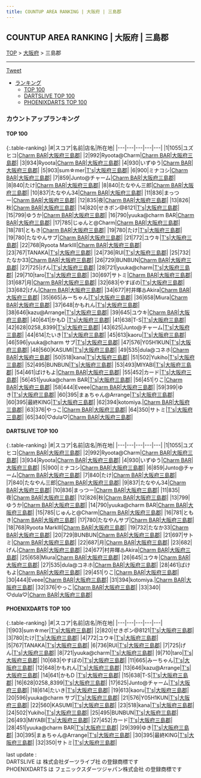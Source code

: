 ```yaml
---
title: COUNTUP AREA RANKING | 大阪府 | 三島郡
---
```

## COUNTUP AREA RANKING | 大阪府 | 三島郡

[TOP](/darts/rank/) > [大阪府](/darts/rank/大阪府/) > 三島郡

___

<a href="https://twitter.com/share?ref_src=twsrc%5Etfw" data-text="COUNTUP AREA RANKING | 大阪府三島郡" class="twitter-share-button" data-hashtags="DARTSLIVE,PHOENIXDARTS,darts,ダーツ" data-show-count="false">Tweet</a>

* [ランキング](#カウントアップランキング)
    * [TOP 100](#top-100)
    * [DARTSLIVE TOP 100](#dartslive-top-100)
    * [PHOENIXDARTS TOP 100](#phoenixdarts-top-100)

### カウントアップランキング

#### TOP 100



{:.table-ranking}
|#|スコア|名前|店名|所在地|
|---|---|---|---|---|
|1|1055|<span class="rank-name-dl">ユズヒコ</span>|<a href="https://search.dartslive.com/jp/shop/d562d39067e94db1a3f63593b5358cc4">Charm BAR</a>|<a href="/darts/rank/大阪府/三島郡">大阪府三島郡</a>|
|2|992|<span class="rank-name-dl">Ryoota@Charm</span>|<a href="https://search.dartslive.com/jp/shop/d562d39067e94db1a3f63593b5358cc4">Charm BAR</a>|<a href="/darts/rank/大阪府/三島郡">大阪府三島郡</a>|
|3|934|<span class="rank-name-dl">Ryoota</span>|<a href="https://search.dartslive.com/jp/shop/d562d39067e94db1a3f63593b5358cc4">Charm BAR</a>|<a href="/darts/rank/大阪府/三島郡">大阪府三島郡</a>|
|4|930|<span class="rank-name-dl">いずゆう</span>|<a href="https://search.dartslive.com/jp/shop/d562d39067e94db1a3f63593b5358cc4">Charm BAR</a>|<a href="/darts/rank/大阪府/三島郡">大阪府三島郡</a>|
|5|903|<span class="rank-name-pd">sum☆mer</span>|<a href="https://vs.phoenixdarts.com/jp/shop/shopDetailInfo/s_69661?s_seq=69661">T's</a>|<a href="/darts/rank/大阪府/三島郡">大阪府三島郡</a>|
|6|900|<span class="rank-name-dl">ミナコシ</span>|<a href="https://search.dartslive.com/jp/shop/d562d39067e94db1a3f63593b5358cc4">Charm BAR</a>|<a href="/darts/rank/大阪府/三島郡">大阪府三島郡</a>|
|7|859|<span class="rank-name-dl">Junto@チャーム</span>|<a href="https://search.dartslive.com/jp/shop/d562d39067e94db1a3f63593b5358cc4">Charm BAR</a>|<a href="/darts/rank/大阪府/三島郡">大阪府三島郡</a>|
|8|840|<span class="rank-name-dl">たけ</span>|<a href="https://search.dartslive.com/jp/shop/d562d39067e94db1a3f63593b5358cc4">Charm BAR</a>|<a href="/darts/rank/大阪府/三島郡">大阪府三島郡</a>|
|8|840|<span class="rank-name-dl">たなやん三郎</span>|<a href="https://search.dartslive.com/jp/shop/d562d39067e94db1a3f63593b5358cc4">Charm BAR</a>|<a href="/darts/rank/大阪府/三島郡">大阪府三島郡</a>|
|10|837|<span class="rank-name-dl">たなやん34</span>|<a href="https://search.dartslive.com/jp/shop/d562d39067e94db1a3f63593b5358cc4">Charm BAR</a>|<a href="/darts/rank/大阪府/三島郡">大阪府三島郡</a>|
|11|836|<span class="rank-name-dl">まっつー</span>|<a href="https://search.dartslive.com/jp/shop/d562d39067e94db1a3f63593b5358cc4">Charm BAR</a>|<a href="/darts/rank/大阪府/三島郡">大阪府三島郡</a>|
|12|835|<span class="rank-name-dl">夜</span>|<a href="https://search.dartslive.com/jp/shop/d562d39067e94db1a3f63593b5358cc4">Charm BAR</a>|<a href="/darts/rank/大阪府/三島郡">大阪府三島郡</a>|
|13|826|<span class="rank-name-dl">秋</span>|<a href="https://search.dartslive.com/jp/shop/d562d39067e94db1a3f63593b5358cc4">Charm BAR</a>|<a href="/darts/rank/大阪府/三島郡">大阪府三島郡</a>|
|14|820|<span class="rank-name-pd">せきポン@8121</span>|<a href="https://vs.phoenixdarts.com/jp/shop/shopDetailInfo/s_69661?s_seq=69661">T's</a>|<a href="/darts/rank/大阪府/三島郡">大阪府三島郡</a>|
|15|799|<span class="rank-name-dl">ゆうか</span>|<a href="https://search.dartslive.com/jp/shop/d562d39067e94db1a3f63593b5358cc4">Charm BAR</a>|<a href="/darts/rank/大阪府/三島郡">大阪府三島郡</a>|
|16|790|<span class="rank-name-dl">yuuka@charm BAR</span>|<a href="https://search.dartslive.com/jp/shop/d562d39067e94db1a3f63593b5358cc4">Charm BAR</a>|<a href="/darts/rank/大阪府/三島郡">大阪府三島郡</a>|
|17|785|<span class="rank-name-dl">じゅんと@Charm</span>|<a href="https://search.dartslive.com/jp/shop/d562d39067e94db1a3f63593b5358cc4">Charm BAR</a>|<a href="/darts/rank/大阪府/三島郡">大阪府三島郡</a>|
|18|781|<span class="rank-name-dl">ともき</span>|<a href="https://search.dartslive.com/jp/shop/d562d39067e94db1a3f63593b5358cc4">Charm BAR</a>|<a href="/darts/rank/大阪府/三島郡">大阪府三島郡</a>|
|19|780|<span class="rank-name-pd">たけ</span>|<a href="https://vs.phoenixdarts.com/jp/shop/shopDetailInfo/s_69661?s_seq=69661">T's</a>|<a href="/darts/rank/大阪府/三島郡">大阪府三島郡</a>|
|19|780|<span class="rank-name-dl">たなやんサブ</span>|<a href="https://search.dartslive.com/jp/shop/d562d39067e94db1a3f63593b5358cc4">Charm BAR</a>|<a href="/darts/rank/大阪府/三島郡">大阪府三島郡</a>|
|21|772|<span class="rank-name-pd">ユウキ</span>|<a href="https://vs.phoenixdarts.com/jp/shop/shopDetailInfo/s_69661?s_seq=69661">T's</a>|<a href="/darts/rank/大阪府/三島郡">大阪府三島郡</a>|
|22|768|<span class="rank-name-dl">Ryoota MarkIII</span>|<a href="https://search.dartslive.com/jp/shop/d562d39067e94db1a3f63593b5358cc4">Charm BAR</a>|<a href="/darts/rank/大阪府/三島郡">大阪府三島郡</a>|
|23|767|<span class="rank-name-pd">TANAKA</span>|<a href="https://vs.phoenixdarts.com/jp/shop/shopDetailInfo/s_69661?s_seq=69661">T's</a>|<a href="/darts/rank/大阪府/三島郡">大阪府三島郡</a>|
|24|736|<span class="rank-name-pd">RUI</span>|<a href="https://vs.phoenixdarts.com/jp/shop/shopDetailInfo/s_69661?s_seq=69661">T's</a>|<a href="/darts/rank/大阪府/三島郡">大阪府三島郡</a>|
|25|732|<span class="rank-name-dl">たなか33</span>|<a href="https://search.dartslive.com/jp/shop/d562d39067e94db1a3f63593b5358cc4">Charm BAR</a>|<a href="/darts/rank/大阪府/三島郡">大阪府三島郡</a>|
|26|729|<span class="rank-name-dl">BUNBUN</span>|<a href="https://search.dartslive.com/jp/shop/d562d39067e94db1a3f63593b5358cc4">Charm BAR</a>|<a href="/darts/rank/大阪府/三島郡">大阪府三島郡</a>|
|27|725|<span class="rank-name-pd">げん</span>|<a href="https://vs.phoenixdarts.com/jp/shop/shopDetailInfo/s_69661?s_seq=69661">T's</a>|<a href="/darts/rank/大阪府/三島郡">大阪府三島郡</a>|
|28|721|<span class="rank-name-pd">yuuka@charm</span>|<a href="https://vs.phoenixdarts.com/jp/shop/shopDetailInfo/s_69661?s_seq=69661">T's</a>|<a href="/darts/rank/大阪府/三島郡">大阪府三島郡</a>|
|29|710|<span class="rank-name-pd">taro</span>|<a href="https://vs.phoenixdarts.com/jp/shop/shopDetailInfo/s_69661?s_seq=69661">T's</a>|<a href="/darts/rank/大阪府/三島郡">大阪府三島郡</a>|
|30|697|<span class="rank-name-dl">サトミ</span>|<a href="https://search.dartslive.com/jp/shop/d562d39067e94db1a3f63593b5358cc4">Charm BAR</a>|<a href="/darts/rank/大阪府/三島郡">大阪府三島郡</a>|
|31|687|<span class="rank-name-dl">月</span>|<a href="https://search.dartslive.com/jp/shop/d562d39067e94db1a3f63593b5358cc4">Charm BAR</a>|<a href="/darts/rank/大阪府/三島郡">大阪府三島郡</a>|
|32|683|<span class="rank-name-pd">やすぼの</span>|<a href="https://vs.phoenixdarts.com/jp/shop/shopDetailInfo/s_69661?s_seq=69661">T's</a>|<a href="/darts/rank/大阪府/三島郡">大阪府三島郡</a>|
|33|682|<span class="rank-name-dl">げん</span>|<a href="https://search.dartslive.com/jp/shop/d562d39067e94db1a3f63593b5358cc4">Charm BAR</a>|<a href="/darts/rank/大阪府/三島郡">大阪府三島郡</a>|
|34|677|<span class="rank-name-dl">村井暉♨Akira</span>|<a href="https://search.dartslive.com/jp/shop/d562d39067e94db1a3f63593b5358cc4">Charm BAR</a>|<a href="/darts/rank/大阪府/三島郡">大阪府三島郡</a>|
|35|665|<span class="rank-name-pd">みーちゃん</span>|<a href="https://vs.phoenixdarts.com/jp/shop/shopDetailInfo/s_69661?s_seq=69661">T's</a>|<a href="/darts/rank/大阪府/三島郡">大阪府三島郡</a>|
|36|658|<span class="rank-name-dl">Miura</span>|<a href="https://search.dartslive.com/jp/shop/d562d39067e94db1a3f63593b5358cc4">Charm BAR</a>|<a href="/darts/rank/大阪府/三島郡">大阪府三島郡</a>|
|37|648|<span class="rank-name-pd">かもれん</span>|<a href="https://vs.phoenixdarts.com/jp/shop/shopDetailInfo/s_69661?s_seq=69661">T's</a>|<a href="/darts/rank/大阪府/三島郡">大阪府三島郡</a>|
|38|646|<span class="rank-name-pd">kazu@Arrange</span>|<a href="https://vs.phoenixdarts.com/jp/shop/shopDetailInfo/s_69661?s_seq=69661">T's</a>|<a href="/darts/rank/大阪府/三島郡">大阪府三島郡</a>|
|39|645|<span class="rank-name-dl">ユウキ</span>|<a href="https://search.dartslive.com/jp/shop/d562d39067e94db1a3f63593b5358cc4">Charm BAR</a>|<a href="/darts/rank/大阪府/三島郡">大阪府三島郡</a>|
|40|641|<span class="rank-name-pd">かもD  </span>|<a href="https://vs.phoenixdarts.com/jp/shop/shopDetailInfo/s_69661?s_seq=69661">T's</a>|<a href="/darts/rank/大阪府/三島郡">大阪府三島郡</a>|
|41|638|<span class="rank-name-pd">T-S</span>|<a href="https://vs.phoenixdarts.com/jp/shop/shopDetailInfo/s_69661?s_seq=69661">T's</a>|<a href="/darts/rank/大阪府/三島郡">大阪府三島郡</a>|
|42|628|<span class="rank-name-pd">0258_8399</span>|<a href="https://vs.phoenixdarts.com/jp/shop/shopDetailInfo/s_69661?s_seq=69661">T's</a>|<a href="/darts/rank/大阪府/三島郡">大阪府三島郡</a>|
|43|625|<span class="rank-name-pd">Junto@チャーム</span>|<a href="https://vs.phoenixdarts.com/jp/shop/shopDetailInfo/s_69661?s_seq=69661">T's</a>|<a href="/darts/rank/大阪府/三島郡">大阪府三島郡</a>|
|44|614|<span class="rank-name-pd">たいき</span>|<a href="https://vs.phoenixdarts.com/jp/shop/shopDetailInfo/s_69661?s_seq=69661">T's</a>|<a href="/darts/rank/大阪府/三島郡">大阪府三島郡</a>|
|45|613|<span class="rank-name-pd">kaoru</span>|<a href="https://vs.phoenixdarts.com/jp/shop/shopDetailInfo/s_69661?s_seq=69661">T's</a>|<a href="/darts/rank/大阪府/三島郡">大阪府三島郡</a>|
|46|596|<span class="rank-name-pd">yuuka@charm サブ</span>|<a href="https://vs.phoenixdarts.com/jp/shop/shopDetailInfo/s_69661?s_seq=69661">T's</a>|<a href="/darts/rank/大阪府/三島郡">大阪府三島郡</a>|
|47|576|<span class="rank-name-pd">Y05H1KUN</span>|<a href="https://vs.phoenixdarts.com/jp/shop/shopDetailInfo/s_69661?s_seq=69661">T's</a>|<a href="/darts/rank/大阪府/三島郡">大阪府三島郡</a>|
|48|560|<span class="rank-name-pd">KASUMI</span>|<a href="https://vs.phoenixdarts.com/jp/shop/shopDetailInfo/s_69661?s_seq=69661">T's</a>|<a href="/darts/rank/大阪府/三島郡">大阪府三島郡</a>|
|49|535|<span class="rank-name-dl">dula@コネホ</span>|<a href="https://search.dartslive.com/jp/shop/d562d39067e94db1a3f63593b5358cc4">Charm BAR</a>|<a href="/darts/rank/大阪府/三島郡">大阪府三島郡</a>|
|50|518|<span class="rank-name-pd">kana</span>|<a href="https://vs.phoenixdarts.com/jp/shop/shopDetailInfo/s_69661?s_seq=69661">T's</a>|<a href="/darts/rank/大阪府/三島郡">大阪府三島郡</a>|
|51|502|<span class="rank-name-pd">Yukiho</span>|<a href="https://vs.phoenixdarts.com/jp/shop/shopDetailInfo/s_69661?s_seq=69661">T's</a>|<a href="/darts/rank/大阪府/三島郡">大阪府三島郡</a>|
|52|495|<span class="rank-name-pd">BUNBUN</span>|<a href="https://vs.phoenixdarts.com/jp/shop/shopDetailInfo/s_69661?s_seq=69661">T's</a>|<a href="/darts/rank/大阪府/三島郡">大阪府三島郡</a>|
|53|493|<span class="rank-name-pd">MIYABI</span>|<a href="https://vs.phoenixdarts.com/jp/shop/shopDetailInfo/s_69661?s_seq=69661">T's</a>|<a href="/darts/rank/大阪府/三島郡">大阪府三島郡</a>|
|54|461|<span class="rank-name-dl">ばけもよ</span>|<a href="https://search.dartslive.com/jp/shop/d562d39067e94db1a3f63593b5358cc4">Charm BAR</a>|<a href="/darts/rank/大阪府/三島郡">大阪府三島郡</a>|
|55|452|<span class="rank-name-pd">カード</span>|<a href="https://vs.phoenixdarts.com/jp/shop/shopDetailInfo/s_69661?s_seq=69661">T's</a>|<a href="/darts/rank/大阪府/三島郡">大阪府三島郡</a>|
|56|451|<span class="rank-name-pd">yuuka@charm BAR</span>|<a href="https://vs.phoenixdarts.com/jp/shop/shopDetailInfo/s_69661?s_seq=69661">T's</a>|<a href="/darts/rank/大阪府/三島郡">大阪府三島郡</a>|
|56|451|<span class="rank-name-dl">りこ</span>|<a href="https://search.dartslive.com/jp/shop/d562d39067e94db1a3f63593b5358cc4">Charm BAR</a>|<a href="/darts/rank/大阪府/三島郡">大阪府三島郡</a>|
|58|444|<span class="rank-name-dl">Eveee</span>|<a href="https://search.dartslive.com/jp/shop/d562d39067e94db1a3f63593b5358cc4">Charm BAR</a>|<a href="/darts/rank/大阪府/三島郡">大阪府三島郡</a>|
|59|399|<span class="rank-name-pd">ゆき</span>|<a href="https://vs.phoenixdarts.com/jp/shop/shopDetailInfo/s_69661?s_seq=69661">T's</a>|<a href="/darts/rank/大阪府/三島郡">大阪府三島郡</a>|
|60|395|<span class="rank-name-pd">まぁちゃん@Arrange</span>|<a href="https://vs.phoenixdarts.com/jp/shop/shopDetailInfo/s_69661?s_seq=69661">T's</a>|<a href="/darts/rank/大阪府/三島郡">大阪府三島郡</a>|
|60|395|<span class="rank-name-pd">最終KING</span>|<a href="https://vs.phoenixdarts.com/jp/shop/shopDetailInfo/s_69661?s_seq=69661">T's</a>|<a href="/darts/rank/大阪府/三島郡">大阪府三島郡</a>|
|62|394|<span class="rank-name-dl">kotomiya.</span>|<a href="https://search.dartslive.com/jp/shop/d562d39067e94db1a3f63593b5358cc4">Charm BAR</a>|<a href="/darts/rank/大阪府/三島郡">大阪府三島郡</a>|
|63|376|<span class="rank-name-dl">やっこ</span>|<a href="https://search.dartslive.com/jp/shop/d562d39067e94db1a3f63593b5358cc4">Charm BAR</a>|<a href="/darts/rank/大阪府/三島郡">大阪府三島郡</a>|
|64|350|<span class="rank-name-pd">サトミ</span>|<a href="https://vs.phoenixdarts.com/jp/shop/shopDetailInfo/s_69661?s_seq=69661">T's</a>|<a href="/darts/rank/大阪府/三島郡">大阪府三島郡</a>|
|65|340|<span class="rank-name-dl">♡dula♡</span>|<a href="https://search.dartslive.com/jp/shop/d562d39067e94db1a3f63593b5358cc4">Charm BAR</a>|<a href="/darts/rank/大阪府/三島郡">大阪府三島郡</a>|


#### DARTSLIVE TOP 100



{:.table-ranking}
|#|スコア|名前|店名|所在地|
|---|---|---|---|---|
|1|1055|<span class="rank-name-dl">ユズヒコ</span>|<a href="https://search.dartslive.com/jp/shop/d562d39067e94db1a3f63593b5358cc4">Charm BAR</a>|<a href="/darts/rank/大阪府/三島郡">大阪府三島郡</a>|
|2|992|<span class="rank-name-dl">Ryoota@Charm</span>|<a href="https://search.dartslive.com/jp/shop/d562d39067e94db1a3f63593b5358cc4">Charm BAR</a>|<a href="/darts/rank/大阪府/三島郡">大阪府三島郡</a>|
|3|934|<span class="rank-name-dl">Ryoota</span>|<a href="https://search.dartslive.com/jp/shop/d562d39067e94db1a3f63593b5358cc4">Charm BAR</a>|<a href="/darts/rank/大阪府/三島郡">大阪府三島郡</a>|
|4|930|<span class="rank-name-dl">いずゆう</span>|<a href="https://search.dartslive.com/jp/shop/d562d39067e94db1a3f63593b5358cc4">Charm BAR</a>|<a href="/darts/rank/大阪府/三島郡">大阪府三島郡</a>|
|5|900|<span class="rank-name-dl">ミナコシ</span>|<a href="https://search.dartslive.com/jp/shop/d562d39067e94db1a3f63593b5358cc4">Charm BAR</a>|<a href="/darts/rank/大阪府/三島郡">大阪府三島郡</a>|
|6|859|<span class="rank-name-dl">Junto@チャーム</span>|<a href="https://search.dartslive.com/jp/shop/d562d39067e94db1a3f63593b5358cc4">Charm BAR</a>|<a href="/darts/rank/大阪府/三島郡">大阪府三島郡</a>|
|7|840|<span class="rank-name-dl">たけ</span>|<a href="https://search.dartslive.com/jp/shop/d562d39067e94db1a3f63593b5358cc4">Charm BAR</a>|<a href="/darts/rank/大阪府/三島郡">大阪府三島郡</a>|
|7|840|<span class="rank-name-dl">たなやん三郎</span>|<a href="https://search.dartslive.com/jp/shop/d562d39067e94db1a3f63593b5358cc4">Charm BAR</a>|<a href="/darts/rank/大阪府/三島郡">大阪府三島郡</a>|
|9|837|<span class="rank-name-dl">たなやん34</span>|<a href="https://search.dartslive.com/jp/shop/d562d39067e94db1a3f63593b5358cc4">Charm BAR</a>|<a href="/darts/rank/大阪府/三島郡">大阪府三島郡</a>|
|10|836|<span class="rank-name-dl">まっつー</span>|<a href="https://search.dartslive.com/jp/shop/d562d39067e94db1a3f63593b5358cc4">Charm BAR</a>|<a href="/darts/rank/大阪府/三島郡">大阪府三島郡</a>|
|11|835|<span class="rank-name-dl">夜</span>|<a href="https://search.dartslive.com/jp/shop/d562d39067e94db1a3f63593b5358cc4">Charm BAR</a>|<a href="/darts/rank/大阪府/三島郡">大阪府三島郡</a>|
|12|826|<span class="rank-name-dl">秋</span>|<a href="https://search.dartslive.com/jp/shop/d562d39067e94db1a3f63593b5358cc4">Charm BAR</a>|<a href="/darts/rank/大阪府/三島郡">大阪府三島郡</a>|
|13|799|<span class="rank-name-dl">ゆうか</span>|<a href="https://search.dartslive.com/jp/shop/d562d39067e94db1a3f63593b5358cc4">Charm BAR</a>|<a href="/darts/rank/大阪府/三島郡">大阪府三島郡</a>|
|14|790|<span class="rank-name-dl">yuuka@charm BAR</span>|<a href="https://search.dartslive.com/jp/shop/d562d39067e94db1a3f63593b5358cc4">Charm BAR</a>|<a href="/darts/rank/大阪府/三島郡">大阪府三島郡</a>|
|15|785|<span class="rank-name-dl">じゅんと@Charm</span>|<a href="https://search.dartslive.com/jp/shop/d562d39067e94db1a3f63593b5358cc4">Charm BAR</a>|<a href="/darts/rank/大阪府/三島郡">大阪府三島郡</a>|
|16|781|<span class="rank-name-dl">ともき</span>|<a href="https://search.dartslive.com/jp/shop/d562d39067e94db1a3f63593b5358cc4">Charm BAR</a>|<a href="/darts/rank/大阪府/三島郡">大阪府三島郡</a>|
|17|780|<span class="rank-name-dl">たなやんサブ</span>|<a href="https://search.dartslive.com/jp/shop/d562d39067e94db1a3f63593b5358cc4">Charm BAR</a>|<a href="/darts/rank/大阪府/三島郡">大阪府三島郡</a>|
|18|768|<span class="rank-name-dl">Ryoota MarkIII</span>|<a href="https://search.dartslive.com/jp/shop/d562d39067e94db1a3f63593b5358cc4">Charm BAR</a>|<a href="/darts/rank/大阪府/三島郡">大阪府三島郡</a>|
|19|732|<span class="rank-name-dl">たなか33</span>|<a href="https://search.dartslive.com/jp/shop/d562d39067e94db1a3f63593b5358cc4">Charm BAR</a>|<a href="/darts/rank/大阪府/三島郡">大阪府三島郡</a>|
|20|729|<span class="rank-name-dl">BUNBUN</span>|<a href="https://search.dartslive.com/jp/shop/d562d39067e94db1a3f63593b5358cc4">Charm BAR</a>|<a href="/darts/rank/大阪府/三島郡">大阪府三島郡</a>|
|21|697|<span class="rank-name-dl">サトミ</span>|<a href="https://search.dartslive.com/jp/shop/d562d39067e94db1a3f63593b5358cc4">Charm BAR</a>|<a href="/darts/rank/大阪府/三島郡">大阪府三島郡</a>|
|22|687|<span class="rank-name-dl">月</span>|<a href="https://search.dartslive.com/jp/shop/d562d39067e94db1a3f63593b5358cc4">Charm BAR</a>|<a href="/darts/rank/大阪府/三島郡">大阪府三島郡</a>|
|23|682|<span class="rank-name-dl">げん</span>|<a href="https://search.dartslive.com/jp/shop/d562d39067e94db1a3f63593b5358cc4">Charm BAR</a>|<a href="/darts/rank/大阪府/三島郡">大阪府三島郡</a>|
|24|677|<span class="rank-name-dl">村井暉♨Akira</span>|<a href="https://search.dartslive.com/jp/shop/d562d39067e94db1a3f63593b5358cc4">Charm BAR</a>|<a href="/darts/rank/大阪府/三島郡">大阪府三島郡</a>|
|25|658|<span class="rank-name-dl">Miura</span>|<a href="https://search.dartslive.com/jp/shop/d562d39067e94db1a3f63593b5358cc4">Charm BAR</a>|<a href="/darts/rank/大阪府/三島郡">大阪府三島郡</a>|
|26|645|<span class="rank-name-dl">ユウキ</span>|<a href="https://search.dartslive.com/jp/shop/d562d39067e94db1a3f63593b5358cc4">Charm BAR</a>|<a href="/darts/rank/大阪府/三島郡">大阪府三島郡</a>|
|27|535|<span class="rank-name-dl">dula@コネホ</span>|<a href="https://search.dartslive.com/jp/shop/d562d39067e94db1a3f63593b5358cc4">Charm BAR</a>|<a href="/darts/rank/大阪府/三島郡">大阪府三島郡</a>|
|28|461|<span class="rank-name-dl">ばけもよ</span>|<a href="https://search.dartslive.com/jp/shop/d562d39067e94db1a3f63593b5358cc4">Charm BAR</a>|<a href="/darts/rank/大阪府/三島郡">大阪府三島郡</a>|
|29|451|<span class="rank-name-dl">りこ</span>|<a href="https://search.dartslive.com/jp/shop/d562d39067e94db1a3f63593b5358cc4">Charm BAR</a>|<a href="/darts/rank/大阪府/三島郡">大阪府三島郡</a>|
|30|444|<span class="rank-name-dl">Eveee</span>|<a href="https://search.dartslive.com/jp/shop/d562d39067e94db1a3f63593b5358cc4">Charm BAR</a>|<a href="/darts/rank/大阪府/三島郡">大阪府三島郡</a>|
|31|394|<span class="rank-name-dl">kotomiya.</span>|<a href="https://search.dartslive.com/jp/shop/d562d39067e94db1a3f63593b5358cc4">Charm BAR</a>|<a href="/darts/rank/大阪府/三島郡">大阪府三島郡</a>|
|32|376|<span class="rank-name-dl">やっこ</span>|<a href="https://search.dartslive.com/jp/shop/d562d39067e94db1a3f63593b5358cc4">Charm BAR</a>|<a href="/darts/rank/大阪府/三島郡">大阪府三島郡</a>|
|33|340|<span class="rank-name-dl">♡dula♡</span>|<a href="https://search.dartslive.com/jp/shop/d562d39067e94db1a3f63593b5358cc4">Charm BAR</a>|<a href="/darts/rank/大阪府/三島郡">大阪府三島郡</a>|


#### PHOENIXDARTS TOP 100



{:.table-ranking}
|#|スコア|名前|店名|所在地|
|---|---|---|---|---|
|1|903|<span class="rank-name-pd">sum☆mer</span>|<a href="https://vs.phoenixdarts.com/jp/shop/shopDetailInfo/s_69661?s_seq=69661">T's</a>|<a href="/darts/rank/大阪府/三島郡">大阪府三島郡</a>|
|2|820|<span class="rank-name-pd">せきポン@8121</span>|<a href="https://vs.phoenixdarts.com/jp/shop/shopDetailInfo/s_69661?s_seq=69661">T's</a>|<a href="/darts/rank/大阪府/三島郡">大阪府三島郡</a>|
|3|780|<span class="rank-name-pd">たけ</span>|<a href="https://vs.phoenixdarts.com/jp/shop/shopDetailInfo/s_69661?s_seq=69661">T's</a>|<a href="/darts/rank/大阪府/三島郡">大阪府三島郡</a>|
|4|772|<span class="rank-name-pd">ユウキ</span>|<a href="https://vs.phoenixdarts.com/jp/shop/shopDetailInfo/s_69661?s_seq=69661">T's</a>|<a href="/darts/rank/大阪府/三島郡">大阪府三島郡</a>|
|5|767|<span class="rank-name-pd">TANAKA</span>|<a href="https://vs.phoenixdarts.com/jp/shop/shopDetailInfo/s_69661?s_seq=69661">T's</a>|<a href="/darts/rank/大阪府/三島郡">大阪府三島郡</a>|
|6|736|<span class="rank-name-pd">RUI</span>|<a href="https://vs.phoenixdarts.com/jp/shop/shopDetailInfo/s_69661?s_seq=69661">T's</a>|<a href="/darts/rank/大阪府/三島郡">大阪府三島郡</a>|
|7|725|<span class="rank-name-pd">げん</span>|<a href="https://vs.phoenixdarts.com/jp/shop/shopDetailInfo/s_69661?s_seq=69661">T's</a>|<a href="/darts/rank/大阪府/三島郡">大阪府三島郡</a>|
|8|721|<span class="rank-name-pd">yuuka@charm</span>|<a href="https://vs.phoenixdarts.com/jp/shop/shopDetailInfo/s_69661?s_seq=69661">T's</a>|<a href="/darts/rank/大阪府/三島郡">大阪府三島郡</a>|
|9|710|<span class="rank-name-pd">taro</span>|<a href="https://vs.phoenixdarts.com/jp/shop/shopDetailInfo/s_69661?s_seq=69661">T's</a>|<a href="/darts/rank/大阪府/三島郡">大阪府三島郡</a>|
|10|683|<span class="rank-name-pd">やすぼの</span>|<a href="https://vs.phoenixdarts.com/jp/shop/shopDetailInfo/s_69661?s_seq=69661">T's</a>|<a href="/darts/rank/大阪府/三島郡">大阪府三島郡</a>|
|11|665|<span class="rank-name-pd">みーちゃん</span>|<a href="https://vs.phoenixdarts.com/jp/shop/shopDetailInfo/s_69661?s_seq=69661">T's</a>|<a href="/darts/rank/大阪府/三島郡">大阪府三島郡</a>|
|12|648|<span class="rank-name-pd">かもれん</span>|<a href="https://vs.phoenixdarts.com/jp/shop/shopDetailInfo/s_69661?s_seq=69661">T's</a>|<a href="/darts/rank/大阪府/三島郡">大阪府三島郡</a>|
|13|646|<span class="rank-name-pd">kazu@Arrange</span>|<a href="https://vs.phoenixdarts.com/jp/shop/shopDetailInfo/s_69661?s_seq=69661">T's</a>|<a href="/darts/rank/大阪府/三島郡">大阪府三島郡</a>|
|14|641|<span class="rank-name-pd">かもD  </span>|<a href="https://vs.phoenixdarts.com/jp/shop/shopDetailInfo/s_69661?s_seq=69661">T's</a>|<a href="/darts/rank/大阪府/三島郡">大阪府三島郡</a>|
|15|638|<span class="rank-name-pd">T-S</span>|<a href="https://vs.phoenixdarts.com/jp/shop/shopDetailInfo/s_69661?s_seq=69661">T's</a>|<a href="/darts/rank/大阪府/三島郡">大阪府三島郡</a>|
|16|628|<span class="rank-name-pd">0258_8399</span>|<a href="https://vs.phoenixdarts.com/jp/shop/shopDetailInfo/s_69661?s_seq=69661">T's</a>|<a href="/darts/rank/大阪府/三島郡">大阪府三島郡</a>|
|17|625|<span class="rank-name-pd">Junto@チャーム</span>|<a href="https://vs.phoenixdarts.com/jp/shop/shopDetailInfo/s_69661?s_seq=69661">T's</a>|<a href="/darts/rank/大阪府/三島郡">大阪府三島郡</a>|
|18|614|<span class="rank-name-pd">たいき</span>|<a href="https://vs.phoenixdarts.com/jp/shop/shopDetailInfo/s_69661?s_seq=69661">T's</a>|<a href="/darts/rank/大阪府/三島郡">大阪府三島郡</a>|
|19|613|<span class="rank-name-pd">kaoru</span>|<a href="https://vs.phoenixdarts.com/jp/shop/shopDetailInfo/s_69661?s_seq=69661">T's</a>|<a href="/darts/rank/大阪府/三島郡">大阪府三島郡</a>|
|20|596|<span class="rank-name-pd">yuuka@charm サブ</span>|<a href="https://vs.phoenixdarts.com/jp/shop/shopDetailInfo/s_69661?s_seq=69661">T's</a>|<a href="/darts/rank/大阪府/三島郡">大阪府三島郡</a>|
|21|576|<span class="rank-name-pd">Y05H1KUN</span>|<a href="https://vs.phoenixdarts.com/jp/shop/shopDetailInfo/s_69661?s_seq=69661">T's</a>|<a href="/darts/rank/大阪府/三島郡">大阪府三島郡</a>|
|22|560|<span class="rank-name-pd">KASUMI</span>|<a href="https://vs.phoenixdarts.com/jp/shop/shopDetailInfo/s_69661?s_seq=69661">T's</a>|<a href="/darts/rank/大阪府/三島郡">大阪府三島郡</a>|
|23|518|<span class="rank-name-pd">kana</span>|<a href="https://vs.phoenixdarts.com/jp/shop/shopDetailInfo/s_69661?s_seq=69661">T's</a>|<a href="/darts/rank/大阪府/三島郡">大阪府三島郡</a>|
|24|502|<span class="rank-name-pd">Yukiho</span>|<a href="https://vs.phoenixdarts.com/jp/shop/shopDetailInfo/s_69661?s_seq=69661">T's</a>|<a href="/darts/rank/大阪府/三島郡">大阪府三島郡</a>|
|25|495|<span class="rank-name-pd">BUNBUN</span>|<a href="https://vs.phoenixdarts.com/jp/shop/shopDetailInfo/s_69661?s_seq=69661">T's</a>|<a href="/darts/rank/大阪府/三島郡">大阪府三島郡</a>|
|26|493|<span class="rank-name-pd">MIYABI</span>|<a href="https://vs.phoenixdarts.com/jp/shop/shopDetailInfo/s_69661?s_seq=69661">T's</a>|<a href="/darts/rank/大阪府/三島郡">大阪府三島郡</a>|
|27|452|<span class="rank-name-pd">カード</span>|<a href="https://vs.phoenixdarts.com/jp/shop/shopDetailInfo/s_69661?s_seq=69661">T's</a>|<a href="/darts/rank/大阪府/三島郡">大阪府三島郡</a>|
|28|451|<span class="rank-name-pd">yuuka@charm BAR</span>|<a href="https://vs.phoenixdarts.com/jp/shop/shopDetailInfo/s_69661?s_seq=69661">T's</a>|<a href="/darts/rank/大阪府/三島郡">大阪府三島郡</a>|
|29|399|<span class="rank-name-pd">ゆき</span>|<a href="https://vs.phoenixdarts.com/jp/shop/shopDetailInfo/s_69661?s_seq=69661">T's</a>|<a href="/darts/rank/大阪府/三島郡">大阪府三島郡</a>|
|30|395|<span class="rank-name-pd">まぁちゃん@Arrange</span>|<a href="https://vs.phoenixdarts.com/jp/shop/shopDetailInfo/s_69661?s_seq=69661">T's</a>|<a href="/darts/rank/大阪府/三島郡">大阪府三島郡</a>|
|30|395|<span class="rank-name-pd">最終KING</span>|<a href="https://vs.phoenixdarts.com/jp/shop/shopDetailInfo/s_69661?s_seq=69661">T's</a>|<a href="/darts/rank/大阪府/三島郡">大阪府三島郡</a>|
|32|350|<span class="rank-name-pd">サトミ</span>|<a href="https://vs.phoenixdarts.com/jp/shop/shopDetailInfo/s_69661?s_seq=69661">T's</a>|<a href="/darts/rank/大阪府/三島郡">大阪府三島郡</a>|


<div class="footer border-top border-gray-light mt-5 pt-3 text-right text-gray">
    last update : <span style="font-weight: italic" id="foot_last_modified"></span><br />
    DARTSLIVE は 株式会社ダーツライブ社 の登録商標です<br />
    PHOENIXDARTS は フェニックスダーツジャパン株式会社 の登録商標です<br />
</div>

<script src="https://cdnjs.cloudflare.com/ajax/libs/jquery.tablesorter/2.31.3/js/jquery.tablesorter.min.js" integrity="sha512-qzgd5cYSZcosqpzpn7zF2ZId8f/8CHmFKZ8j7mU4OUXTNRd5g+ZHBPsgKEwoqxCtdQvExE5LprwwPAgoicguNg==" crossorigin="anonymous" referrerpolicy="no-referrer"></script>
<link rel="stylesheet" href="https://cdnjs.cloudflare.com/ajax/libs/jquery.tablesorter/2.31.3/css/theme.default.min.css" integrity="sha512-wghhOJkjQX0Lh3NSWvNKeZ0ZpNn+SPVXX1Qyc9OCaogADktxrBiBdKGDoqVUOyhStvMBmJQ8ZdMHiR3wuEq8+w==" crossorigin="anonymous" referrerpolicy="no-referrer" />
<script>
$(function() {
    $(".table-ranking").tablesorter({sortList:[[0, 0]]});
    $("#foot_last_modified").text(formatDate(new Date(document.lastModified), 'yyyy-MM-dd HH:mm:ss'));
});
</script>

<script async src="https://platform.twitter.com/widgets.js" charset="utf-8"></script>